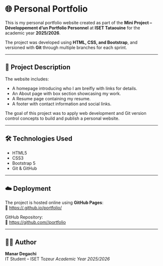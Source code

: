 # 🌐 Personal Portfolio

This is my personal portfolio website created as part of the **Mini Project – Développement d’un Portfolio Personnel** at **ISET Tataouine** for the academic year **2025/2026**.

The project was developed using **HTML, CSS, and Bootstrap**, and versioned with **Git** through multiple branches for each sprint.

---

## 🧩 Project Description

The website includes:
- A homepage introducing who I am breifly with links for details.  
- An About page with box section showcasing my work.  
- A Resume page containing my resume.  
- A footer with contact information and social links.  

The goal of this project was to apply web development and Git version control concepts to build and publish a personal website.

---

## 🛠️ Technologies Used
- HTML5  
- CSS3  
- Bootstrap 5  
- Git & GitHub  

---

## ☁️ Deployment

The project is hosted online using **GitHub Pages**:  
🔗 [https://<your-username>.github.io/portfolio/](https://manar09-code.github.io/portfolio/)  

GitHub Repository:  
🧩 [https://github.com/<your-username>/portfolio](https://github.com/manar09-code/portfolio)

---

## 👩‍💻 Author
**Manar Degachi**  
IT Student – ISET Tozeur 
*Academic Year 2025/2026*
